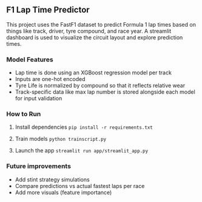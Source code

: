 ## F1 Lap Time Predictor

This project uses the FastF1 dataset to predict Formula 1 lap times based on things like track, driver, tyre compound, and race year. A streamlit dashboard is used to visualize the circuit layout and explore prediction times.

### Model Features
- Lap time is done using an XGBoost regression model per track
- Inputs are one-hot encoded
- Tyre Life is normalized by compound so that it reflects relative wear
- Track-specific data like max lap number is stored alongside each model for input validation

### How to Run
1. Install dependencies
```pip install -r requirements.txt```

2. Train models
```python trainscript.py```

4. Launch the app
```streamlit run app/streamlit_app.py```

### Future improvements
- Add stint strategy simulations
- Compare predictions vs actual fastest laps per race
- Add more visuals (feature importance)
